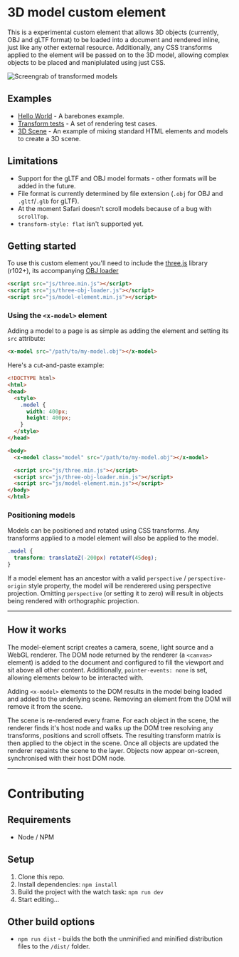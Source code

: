 # 3D model custom element

This is a experimental custom element that allows 3D objects (currently, OBJ and gLTF format) to be loaded into a document and rendered inline, just like any other external resource. Additionally, any CSS transforms applied to the element will be passed on to the 3D model, allowing complex objects to be placed and maniplulated using just CSS.

![Screengrab of transformed models](https://user-images.githubusercontent.com/65006133/192099558-aac99fd1-da36-496d-a059-2eeb3cf9f1a9.png)

## Examples

* [Hello World](http://127.0.0.1:5500/examples/hello-world/index.html) - A barebones example.
* [Transform tests](http://127.0.0.1:5500/examples/tests/index.html) - A set of rendering test cases.
* [3D Scene](http://127.0.0.1:5500/examples/3d-scene/index.html) - An example of mixing standard HTML elements and models to create a 3D scene.


## Limitations

* Support for the gLTF and OBJ model formats - other formats will be added in the future.
* File format is currently determined by file extension (`.obj` for OBJ and `.gltf`/`.glb` for gLTF).
* At the moment Safari doesn't scroll models because of a bug with `scrollTop`.
* `transform-style: flat` isn't supported yet.


## Getting started

To use this custom element you'll need to include the [three.js](https://threejs.org/) library (r102+), its accompanying [OBJ loader](https://github.com/mrdoob/three.js/blob/master/examples/js/loaders/OBJLoader.js) 

```html
<script src="js/three.min.js"></script>
<script src="js/three-obj-loader.js"></script>
<script src="js/model-element.min.js"></script>
```


### Using the `<x-model>` element
Adding a model to a page is as simple as adding the element and setting its `src` attribute:

```html
<x-model src="/path/to/my-model.obj"></x-model>
```

Here's a cut-and-paste example:

```html
<!DOCTYPE html>
<html>
<head>
  <style>
    .model {
      width: 400px;
      height: 400px;
    }
  </style>
</head>

<body>
  <x-model class="model" src="/path/to/my-model.obj"></x-model>

  <script src="js/three.min.js"></script>
  <script src="js/three-obj-loader.min.js"></script>
  <script src="js/model-element.min.js"></script>
</body>
</html>
```


### Positioning models

Models can be positioned and rotated using CSS transforms. Any transforms applied to a model element will also be applied to the model.

```css
.model {
  transform: translateZ(-200px) rotateY(45deg);
}
```

If a model element has an ancestor with a valid `perspective` / `perspective-origin` style property, the model will be renderered using perspective projection. Omitting `perspective` (or setting it to zero) will result in objects being rendered with orthographic projection.


---

## How it works

The model-element script creates a camera, scene, light source and a WebGL renderer. The DOM node returned by the renderer (a `<canvas>` element) is added to the document and configured to fill the viewport and sit above all other content. Additionally, `pointer-events: none` is set, allowing elements below to be interacted with.

Adding `<x-model>` elements to the DOM results in the model being loaded and added to the underlying scene. Removing an element from the DOM will remove it from the scene.

The scene is re-rendered every frame. For each object in the scene, the renderer finds it's host node and walks up the DOM tree resolving any transforms, positions and scroll offsets. The resulting transform matrix is then applied to the object in the scene. Once all objects are updated the renderer repaints the scene to the layer. Objects now appear on-screen, synchronised with their host DOM node.


---

# Contributing

## Requirements

* Node / NPM


## Setup

1) Clone this repo.
2) Install dependencies: `npm install`
3) Build the project with the watch task: `npm run dev`
4) Start editing...


## Other build options

* `npm run dist` - builds the both the unminified and minified distribution files to the `/dist/` folder.

